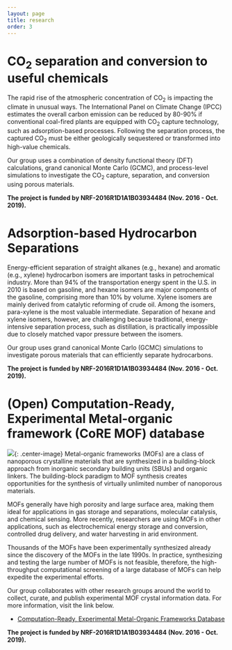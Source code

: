 ```yaml
---
layout: page
title: research
order: 3
---
```

# CO<sub>2</sub> separation and conversion to useful chemicals
The rapid rise of the atmospheric concentration of CO<sub>2</sub> is impacting the climate in unusual ways. The International Panel on Climate Change (IPCC) estimates the overall carbon emission can be reduced by 80-90% if conventional coal-fired plants are equipped with CO<sub>2</sub> capture technology, such as adsorption-based processes. Following the separation process, the captured CO<sub>2</sub> must be either geologically sequestered or transformed into high-value chemicals.

Our group uses a combination of density functional theory (DFT) calculations, grand canonical Monte Carlo (GCMC), and process-level simulations to investigate the CO<sub>2</sub> capture, separation, and conversion using porous materials.

<b>The project is funded by NRF-2016R1D1A1B03934484 (Nov. 2016 - Oct. 2019).</b>
<br>

# Adsorption-based Hydrocarbon Separations
Energy-efficient separation of straight alkanes (e.g., hexane) and aromatic (e.g., xylene) hydrocarbon isomers are important tasks in petrochemical industry. More than 94% of the transportation energy spent in the U.S. in 2010 is based on gasoline, and hexane isomers are major components of the gasoline, comprising more than 10% by volume. Xylene isomers are mainly derived from catalytic reforming of crude oil. Among the isomers, para-xylene is the most valuable intermediate. Separation of hexane and xylene isomers, however, are challenging because traditional, energy-intensive separation process, such as distillation, is practically impossible due to closely matched vapor pressure between the isomers.

Our group uses grand canonical Monte Carlo (GCMC) simulations to investigate porous materials that can efficiently separate hydrocarbons.

<b>The project is funded by NRF-2016R1D1A1B03934484 (Nov. 2016 - Oct. 2019).</b>

# (Open) Computation-Ready, Experimental Metal-organic framework (CoRE MOF) database
![](/images/core-mof-v1.png){: .center-image}
Metal-organic frameworks (MOFs) are a class of nanoporous crystalline materials that are synthesized in a building-block approach from inorganic secondary building units (SBUs) and organic linkers. The building-block paradigm to MOF synthesis creates opportunities for the synthesis of virtually unlimited number of nanoporous materials.

MOFs generally have high porosity and large surface area, making them ideal for applications in gas storage and separations, molecular catalysis, and chemical sensing. More recently, researchers are using MOFs in other applications, such as electrochemical energy storage and conversion, controlled drug delivery, and water harvesting in arid environment.

Thousands of the MOFs have been experimentally synthesized already since the discovery of the MOFs in the late 1990s. In practice, synthesizing and testing the large number of MOFs is not feasible, therefore, the high-throughput computational screening of a large database of MOFs can help expedite the experimental efforts.

Our group collaborates with other research groups around the world to collect, curate, and publish experimental MOF crystal information data. For more information, visit the link below.

- <a href="http://gregchung.github.io/CoRE-MOFs/">Computation-Ready, Experimental Metal-Organic Frameworks Database</a>

<b>The project is funded by NRF-2016R1D1A1B03934484 (Nov. 2016 - Oct. 2019).</b>
